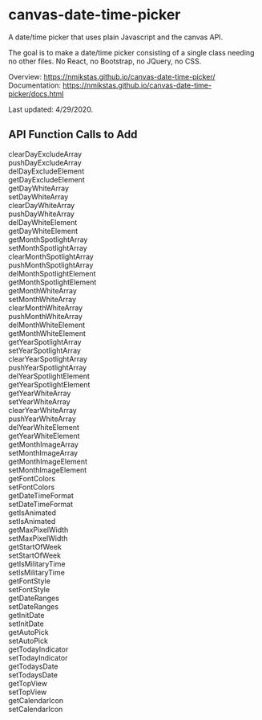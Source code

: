 # canvas-date-time-picker
A date/time picker that uses plain Javascript and the canvas API.  

The goal is to make a date/time picker consisting of a single class needing no other files.
No React, no Bootstrap, no JQuery, no CSS.  

Overview: https://nmikstas.github.io/canvas-date-time-picker/  
Documentation: https://nmikstas.github.io/canvas-date-time-picker/docs.html  

Last updated: 4/29/2020.  

## __API Function Calls to Add__ #
clearDayExcludeArray  
pushDayExcludeArray  
delDayExcludeElement  
getDayExcludeElement  
getDayWhiteArray  
setDayWhiteArray  
clearDayWhiteArray  
pushDayWhiteArray  
delDayWhiteElement  
getDayWhiteElement  
getMonthSpotlightArray  
setMonthSpotlightArray  
clearMonthSpotlightArray  
pushMonthSpotlightArray  
delMonthSpotlightElement  
getMonthSpotlightElement  
getMonthWhiteArray  
setMonthWhiteArray  
clearMonthWhiteArray  
pushMonthWhiteArray  
delMonthWhiteElement  
getMonthWhiteElement  
getYearSpotlightArray  
setYearSpotlightArray  
clearYearSpotlightArray  
pushYearSpotlightArray  
delYearSpotlightElement  
getYearSpotlightElement  
getYearWhiteArray  
setYearWhiteArray  
clearYearWhiteArray  
pushYearWhiteArray  
delYearWhiteElement  
getYearWhiteElement  
getMonthImageArray  
setMonthImageArray  
getMonthImageElement  
setMonthImageElement  
getFontColors  
setFontColors  
getDateTimeFormat  
setDateTimeFormat  
getIsAnimated  
setIsAnimated  
getMaxPixelWidth  
setMaxPixelWidth  
getStartOfWeek  
setStartOfWeek  
getIsMilitaryTime  
setIsMilitaryTime  
getFontStyle  
setFontStyle  
getDateRanges  
setDateRanges  
getInitDate  
setInitDate  
getAutoPick  
setAutoPick  
getTodayIndicator  
setTodayIndicator  
getTodaysDate  
setTodaysDate  
getTopView  
setTopView  
getCalendarIcon  
setCalendarIcon  

